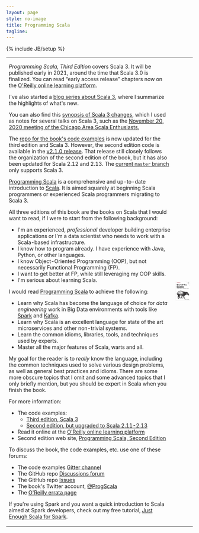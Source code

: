 ```yaml
---
layout: page
style: no-image
title: Programming Scala
tagline:
---
```

{% include JB/setup %}

<table class="book-descriptions">
<tr>
<td>

<p><em>Programming Scala, Third Edition</em> covers Scala 3. It will be published early in 2021, around the time that Scala 3.0 is finalized. You can read &ldquo;early access release&rdquo; chapters now on the <a href="https://www.oreilly.com/library/view/programming-scala-3rd/9781492077886/">O'Reilly online learning platform</a>.</p>

<p>I've also started a <a href="https://medium.com/scala-3">blog series about Scala 3</a>, where I summarize the highlights of what's new.</p>

<p>You can also find this <a href="../scala3-highlights.html">synopsis of Scala 3 changes</a>, which I used as notes for several talks on Scala 3, such as the <a href="https://www.meetup.com/chicagoscala/events/274110140/">November 20, 2020 meeting of the Chicago Area Scala Enthusiasts.</a></p>

<p>The <a href="https://github.com/deanwampler/programming-scala-book-code-examples" target="code">repo for the book's code examples</a> is now updated for the third edition and Scala 3. However, the second edition code is available in the <a href="https://github.com/deanwampler/programming-scala-book-code-examples/releases/tag/2.1.0">v2.1.0 release</a>. That release still closely follows the organization of the second edition of the book, but it has also been updated for Scala 2.12 and 2.13. The <a href="https://github.com/deanwampler/programming-scala-book-code-examples/">current <code>master</code> branch</a> only supports Scala 3.</p>

<p><a href="https://shop.oreilly.com/product/0636920033073.do" target="book">Programming Scala</a> is a comprehensive and up-to-date introduction to <a href="https://scala-lang.org" target="scala">Scala</a>. It is aimed squarely at beginning Scala programmers or experienced Scala programmers migrating to Scala 3.</p>

<p>All three editions of this book are the books on Scala that I would want to read, if I were to start from the following background:
<ul>
<li>I'm an experienced, <em>professional</em> developer building enterprise applications or I'm a data scientist who needs to work with a Scala-based infrastructure.</li>
<li>I know how to program already. I have experience with Java, Python, or other languages.</li>
<li>I know Object-Oriented Programming (OOP), but not necessarily Functional Programming (FP).</li>
<li>I want to get better at FP, while still leveraging my OOP skills.</li>
<li>I'm serious about learning Scala.</li>
</ul>
</p>

<p>I would read <a href="https://shop.oreilly.com/product/0636920033073.do" target="book">Programming Scala</a> to achieve the following:
<ul>
<li>Learn why Scala has become the language of choice for <em>data engineering</em> work in Big Data environments with tools like <a href="https://spark.apache.org" target="spark">Spark</a> and <a href="https://kafka.apache.org" target="kafka">Kafka</a>.</li>
<li>Learn why Scala is an excellent language for state of the art microservices and other non-trivial systems.</li>
<li>Learn the common idioms, libraries, tools, and techniques used by experts.</li>
<li>Master all the major features of Scala, warts and all.</li>
</ul>
</p>

<p>My goal for the reader is to <em>really</em> know the language, including the common techniques used to solve various design problems, as well as general best practices and idioms. There are some more obscure topics that I omit and some advanced topics that I only briefly mention, but you should be expert in Scala when you finish the book.</p>

<p>For more information:</p>
<ul>
  <li>The code examples:
    <ul> 
      <li><a href="https://github.com/deanwampler/programming-scala-book-code-examples/">Third edition, Scala 3</a></li>
      <li><a href="https://github.com/deanwampler/programming-scala-book-code-examples/releases/tag/2.1.0" target="code">Second edition, but upgraded to Scala 2.11-2.13</a></li>
    </ul></li>
  <li>Read it online at the <a href="https://www.oreilly.com/library/view/programming-scala-3rd/9781492077886/">O'Reilly online learning platform</a></li> 
  <li>Second edition web site, <a href="https://shop.oreilly.com/product/0636920033073.do" target="book">Programming Scala, Second Edition</a></li>
</ul>

<p>To discuss the book, the code examples, etc. use one of these forums:</p>
<ul>
  <li>The code examples <a href="https://gitter.im/deanwampler/programming-scala-book-code-examples" target="github">Gitter channel</a></li>
  <li>The GitHub repo <a href="https://github.com/deanwampler/programming-scala-book-code-examples/discussions" target="github">Discussions forum</a></li>
  <li>The GitHub repo <a href="https://github.com/deanwampler/programming-scala-book-code-examples/issues" target="github">Issues</a></li>
  <li>The book's Twitter account, <a href="https://twitter.com/ProgScala" target="twitter">@ProgScala</a></li>
  <li>The <a href="https://oreilly.com/catalog/errata.csp?isbn=0636920033073" target="oreilly">O'Reilly errata page</a></li>
</ul>

<p>If you're using Spark and you want a quick introduction to Scala aimed at Spark developers, check out my free tutorial, <a href="https://github.com/deanwampler/JustEnoughScalaForSpark" target="jess">Just Enough Scala for Spark</a>.</p>
</td>

<td class="prog-scala-cover-cell"><a href="https://shop.oreilly.com/product/9781492077886.do"><img src="/assets/images/prog_scala_3ed_comp-quarter_size.jpg" alt="Programming Scala, 2nd Edition"/></a></td>
</tr>
</table>
